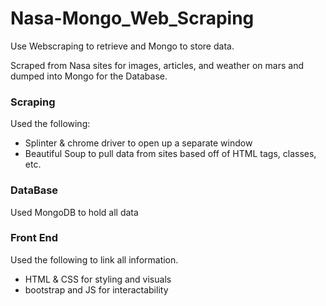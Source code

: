 # Nasa-Mongo_Web_Scraping
Use Webscraping to retrieve and Mongo to store data. 

Scraped from Nasa sites for images, articles, and weather on mars and dumped into Mongo for the Database. 

### Scraping
Used the following:
  - Splinter & chrome driver to open up a separate window
  - Beautiful Soup to pull data from sites based off of HTML tags, classes, etc.
  
 ### DataBase
 Used MongoDB to hold all data 
 
 ### Front End
 Used the following to link all information.
   - HTML & CSS for styling and visuals
   - bootstrap and JS for interactability
   
 
